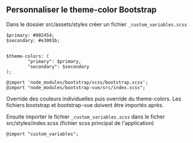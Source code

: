 ## Personnaliser le theme-color Bootstrap

Dans le dossier src/assets/styles créer un fichier `_custom_variables.scss`

```
$primary: #002454;
$secondary: #e3001b;


$theme-colors: (
        "primary": $primary,
        "secondary": $secondary
);

@import 'node_modules/bootstrap/scss/bootstrap.scss';
@import "node_modules/bootstrap-vue/src/index.scss";
```

Override des couleurs individuelles puis override du theme-colors.
Les fichiers bootstrap et bootstrap-vue doivent être importés après.

Ensuite importer le fichier `_custom_variables.scss` dans le ficher src/styles/index.scss (fichier scss principal de l'application)

```
@import "custom_variables";
```


